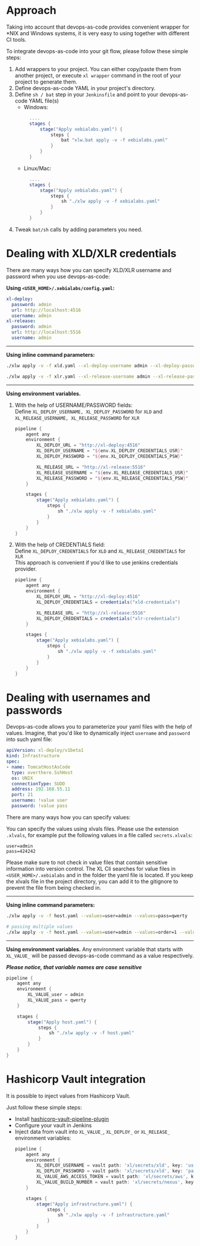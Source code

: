# Approach

Taking into account that devops-as-code provides convenient wrapper for *NIX and Windows systems, it is very easy to using together with different CI tools.

To integrate devops-as-code into your git flow, please follow these simple steps:

1) Add wrappers to your project. You can either copy/paste them from another project, or execute `xl wrapper` command in the root of your project to generate them.
2) Define devops-as-code YAML in your project's directory.  
3) Define `sh / bat` step in your `Jenkinsfile` and point to your devops-as-code YAML file(s)
    * Windows:
        ```groovy
          ....
          stages {
              stage("Apply xebialabs.yaml") {
                  steps {
                      bat "xlw.bat apply -v -f xebialabs.yaml"
                  }
              }
          }
        ```
    * Linux/Mac:
        ```groovy
          ....
          stages {
              stage("Apply xebialabs.yaml") {
                  steps {
                      sh "./xlw apply -v -f xebialabs.yaml"
                  }
              }
          }
        ```
4) Tweak `bat/sh` calls by adding parameters you need.

# Dealing with XLD/XLR credentials

There are many ways how you can specify XLD/XLR username and password when you use devops-as-code:

**Using `<USER_HOME>/.xebialabs/config.yaml`:**
```yaml
xl-deploy:
  password: admin
  url: http://localhost:4516
  username: admin
xl-release:
  password: admin
  url: http://localhost:5516
  username: admin
```

---
**Using inline command parameters:**
```bash
./xlw apply -v -f xld.yaml --xl-deploy-username admin --xl-deploy-password qwerty

./xlw apply -v -f xlr.yaml --xl-release-username admin --xl-release-password qwerty
```

---
**Using environment variables.**
1. With the help of USERNAME/PASSWORD fields:<br>
    Define `XL_DEPLOY_USERNAME, XL_DEPLOY_PASSWORD` for `XLD` and `XL_RELEASE_USERNAME, XL_RELEASE_PASSWORD` for `XLR`
    ```groovy
    pipeline {
        agent any
        environment {
            XL_DEPLOY_URL = "http://xl-deploy:4516"
            XL_DEPLOY_USERNAME = "${env.XL_DEPLOY_CREDENTIALS_USR}"
            XL_DEPLOY_PASSWORD = "${env.XL_DEPLOY_CREDENTIALS_PSW}"
    
            XL_RELEASE_URL = "http://xl-release:5516"
            XL_RELEASE_USERNAME = "${env.XL_RELEASE_CREDENTIALS_USR}"
            XL_RELEASE_PASSWORD = "${env.XL_RELEASE_CREDENTIALS_PSW}"
        }
    
        stages {
            stage("Apply xebialabs.yaml") {
                steps {
                    sh "./xlw apply -v -f xebialabs.yaml"
                }
            }
        }
    }
    ```

2. With the help of CREDENTIALS field:<br>
    Define `XL_DEPLOY_CREDENTIALS` for `XLD` and `XL_RELEASE_CREDENTIALS` for `XLR`<br>
    This approach is convenient if you'd like to use jenkins credentials provider.
    ```groovy
    pipeline {
        agent any
        environment {
            XL_DEPLOY_URL = "http://xl-deploy:4516"
            XL_DEPLOY_CREDENTIALS = credentials("xld-credentials")
    
            XL_RELEASE_URL = "http://xl-release:5516"
            XL_DEPLOY_CREDENTIALS = credentials("xlr-credentials")
        }
    
        stages {
            stage("Apply xebialabs.yaml") {
                steps {
                    sh "./xlw apply -v -f xebialabs.yaml"
                }
            }
        }
    }
    ```
    
# Dealing with usernames and passwords

Devops-as-code allows you to parameterize your yaml files with the help of values.
Imagine, that you'd like to dynamically inject `username` and `password` into such yaml file:

```yaml
apiVersion: xl-deploy/v1beta1
kind: Infrastructure
spec:
- name: TomcatHostAsCode
  type: overthere.SshHost
  os: UNIX
  connectionType: SUDO
  address: 192.168.55.11
  port: 21
  username: !value user
  password: !value pass
```

There are many ways how you can specify values:

You can specify the values using xlvals files. Please use the extension `.xlvals`, for example put the following values in a file called `secrets.xlvals`:

```properties
user=admin
pass=424242
```

Please make sure to not check in value files that contain sensitive information into version control. The XL Cli searches for value files in `<USER_HOME>/.xebialabs` and in the folder the yaml file is located. If you keep the xlvals file in the project directory, you can add it to the gitignore to prevent the file from being checked in.

---
**Using inline command parameters:**
```bash
./xlw apply -v -f host.yaml --values=user=admin --values=pass=qwerty

# passing multiple values
./xlw apply -v -f host.yaml --values=user=admin --values=order=1 --values=pass=qwerty --values=passphrase=secret
```

---
**Using environment variables.**
Any environment variable that starts with `XL_VALUE_` will be passed devops-as-code command as a value respectively.<br>

_**Please notice, that variable names are case sensitive**_

```groovy
pipeline {
    agent any
    environment {
        XL_VALUE_user = admin
        XL_VALUE_pass = qwerty
    }

    stages {
        stage("Apply host.yaml") {
            steps {
                sh "./xlw apply -v -f host.yaml"
            }
        }
    }
}
```

# Hashicorp Vault integration

It is possible to inject values from Hashicorp Vault.

Just follow these simple steps:
* Install [hashicorp-vault-pipeline-plugin](https://github.com/jenkinsci/hashicorp-vault-pipeline-plugin)
* Configure your vault in Jenkins
* Inject data from vault into `XL_VALUE_`, `XL_DEPLOY_` or `XL_RELEASE_` environment variables:
    ```groovy
    pipeline {
        agent any
        environment {
            XL_DEPLOY_USERNAME = vault path: 'xl/secrets/xld', key: 'username'
            XL_DEPLOY_PASSWORD = vault path: 'xl/secrets/xld', key: 'password'
            XL_VALUE_AWS_ACCESS_TOKEN = vault path: 'xl/secrets/aws', key: 'token'
            XL_VALUE_BUILD_NUMBER = vault path: 'xl/secrets/nexus', key: 'lastBuildNumber'
        }
    
        stages {
            stage("Apply infrastructure.yaml") {
                steps {
                    sh "./xlw apply -v -f infrastructure.yaml"
                }
            }
        }
    }
    ```
